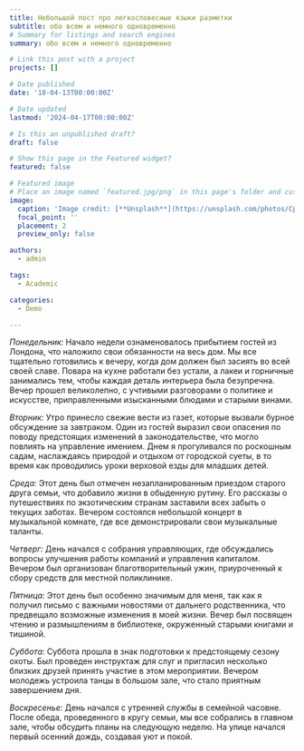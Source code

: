 ```yaml
---
title: Небольшой пост про легкословесные языки разметки
subtitle: обо всем и немного одновременно
# Summary for listings and search engines
summary: обо всем и немного одновременно

# Link this post with a project
projects: []

# Date published
date: '18-04-13T00:00:00Z'

# Date updated
lastmod: '2024-04-17T00:00:00Z'

# Is this an unpublished draft?
draft: false

# Show this page in the Featured widget?
featured: false

# Featured image
# Place an image named `featured.jpg/png` in this page's folder and customize its options here.
image:
  caption: 'Image credit: [**Unsplash**](https://unsplash.com/photos/CpkOjOcXdUY)'
  focal_point: ''
  placement: 2
  preview_only: false

authors:
  - admin

tags:
  - Academic

categories:
  - Demo

---
```


*Понедельник:* 
Начало недели ознаменовалось прибытием гостей из Лондона, что наложило свои обязанности на весь дом. Мы все тщательно готовились к вечеру, когда дом должен был засиять во всей своей славе. Повара на кухне работали без устали, а лакеи и горничные занимались тем, чтобы каждая деталь интерьера была безупречна. Вечер прошел великолепно, с учтивыми разговорами о политике и искусстве, приправленными изысканными блюдами и старыми винами.

*Вторник:* 
Утро принесло свежие вести из газет, которые вызвали бурное обсуждение за завтраком. Один из гостей выразил свои опасения по поводу предстоящих изменений в законодательстве, что могло повлиять на управление имением. Днем я прогуливался по роскошным садам, наслаждаясь природой и отдыхом от городской суеты, в то время как проводились уроки верховой езды для младших детей.

*Среда:* 
Этот день был отмечен незапланированным приездом старого друга семьи, что добавило жизни в обыденную рутину. Его рассказы о путешествиях по экзотическим странам заставили всех забыть о текущих заботах. Вечером состоялся небольшой концерт в музыкальной комнате, где все демонстрировали свои музыкальные таланты.

*Четверг:* 
День начался с собрания управляющих, где обсуждались вопросы улучшения работы компаний и управления капиталом. Вечером был организован благотворительный ужин, приуроченный к сбору средств для местной поликлинике.

*Пятница:* 
Этот день был особенно значимым для меня, так как я получил письмо с важными новостями от дальнего родственника, что предвещало возможные изменения в моей жизни. Вечер был посвящен чтению и размышлениям в библиотеке, окруженный старыми книгами и тишиной.

*Суббота:* 
Суббота прошла в знак подготовки к предстоящему сезону охоты. Был проведен инструктаж для слуг и пригласил несколько близких друзей принять участие в этом мероприятии. Вечером молодежь устроила танцы в большом зале, что стало приятным завершением дня.

*Воскресенье:*
День начался с утренней службы в семейной часовне. После обеда, проведенного в кругу семьи, мы все собрались в главном зале, чтобы обсудить планы на следующую неделю. На улице начался первый осенний дождь, создавая уют и покой.
